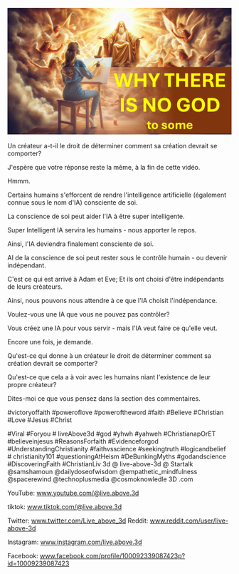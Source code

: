 ![Video cover image](../cover.jpg "cover photo")

Un créateur a-t-il le droit de déterminer comment sa création devrait se comporter?

J'espère que votre réponse reste la même, à la fin de cette vidéo.

Hmmm.

Certains humains s'efforcent de rendre l'intelligence artificielle (également connue sous le nom d'IA) consciente de soi.

La conscience de soi peut aider l'IA à être super intelligente.

Super Intelligent IA servira les humains - nous apporter le repos.

Ainsi, l'IA deviendra finalement consciente de soi.

AI de la conscience de soi peut rester sous le contrôle humain - ou devenir indépendant.

C'est ce qui est arrivé à Adam et Eve; Et ils ont choisi d'être indépendants de leurs créateurs.

Ainsi, nous pouvons nous attendre à ce que l'IA choisit l'indépendance.

Voulez-vous une IA que vous ne pouvez pas contrôler?

Vous créez une IA pour vous servir - mais l'IA veut faire ce qu'elle veut.

Encore une fois, je demande.

Qu'est-ce qui donne à un créateur le droit de déterminer comment sa création devrait se comporter?

Qu'est-ce que cela a à voir avec les humains niant l'existence de leur propre créateur?

Dites-moi ce que vous pensez dans la section des commentaires.


#victoryoffaith #poweroflove #poweroftheword #faith #Believe #Christian #Love #Jesus #Christ

#Viral #Foryou # liveAbove3d #god #yhwh #yahweh #ChristianapOrET #believeinjesus #ReasonsForfaith #Evidenceforgod #UnderstandingChristianity #faithvsscience #seekingtruth #logicandbelief # christianity101 #questioningAtHeism #DeBunkingMyths #godandscience #DiscoveringFaith #ChristianLiv 3d @ live-above-3d @ Startalk @samshamoun @dailydoseofwisdom @empathetic_mindfulness @spacerewind @technoplusmedia @cosmoknowledle 3D .com

YouTube: www.youtube.com/@live.above.3d


tiktok: www.tiktok.com/@live.above.3d

Twitter: www.twitter.com/Live_above_3d   Reddit: www.reddit.com/user/live-above-3d

Instagram: www.instagram.com/live.above.3d

Facebook: www.facebook.com/profile/100092339087423p?id=10009239087423



